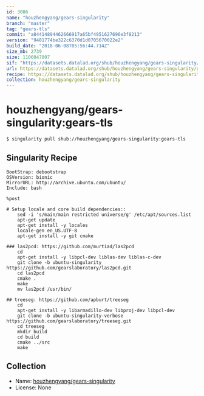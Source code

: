 ```yaml
---
id: 3086
name: "houzhengyang/gears-singularity"
branch: "master"
tag: "gears-tls"
commit: "a84414894462666917a65bf4951627696e3f8213"
version: "9481774be322c6370d1d0705670022e2"
build_date: "2018-06-08T05:56:44.714Z"
size_mb: 2739
size: 1106047007
sif: "https://datasets.datalad.org/shub/houzhengyang/gears-singularity/gears-tls/2018-06-08-a8441489-9481774b/9481774be322c6370d1d0705670022e2.simg"
url: https://datasets.datalad.org/shub/houzhengyang/gears-singularity/gears-tls/2018-06-08-a8441489-9481774b/
recipe: https://datasets.datalad.org/shub/houzhengyang/gears-singularity/gears-tls/2018-06-08-a8441489-9481774b/Singularity
collection: houzhengyang/gears-singularity
---
```


# houzhengyang/gears-singularity:gears-tls

```bash
$ singularity pull shub://houzhengyang/gears-singularity:gears-tls
```

## Singularity Recipe

```singularity
BootStrap: debootstrap
OSVersion: bionic
MirrorURL: http://archive.ubuntu.com/ubuntu/
Include: bash

%post

# Setup locale and core build dependencies::
	sed -i 's/main/main restricted universe/g' /etc/apt/sources.list
	apt-get update
	apt-get install -y locales
	locale-gen en_US.UTF-8
	apt-get install -y git cmake

### las2pcd: https://github.com/murtiad/las2pcd
	cd
	apt-get install -y libpcl-dev liblas-dev liblas-c-dev
	git clone -b ubuntu-singularity https://github.com/gearslaboratory/las2pcd.git
	cd las2pcd
	cmake .
	make
	mv las2pcd /usr/bin/

## treeseg: https://github.com/apburt/treeseg
	cd
	apt-get install -y libarmadillo-dev libproj-dev libpcl-dev
	git clone -b ubuntu-singularity-verbose https://github.com/gearslaboratory/treeseg.git
	cd treeseg
	mkdir build
  	cd build
  	cmake ../src
  	make
```

## Collection

 - Name: [houzhengyang/gears-singularity](https://github.com/houzhengyang/gears-singularity)
 - License: None

